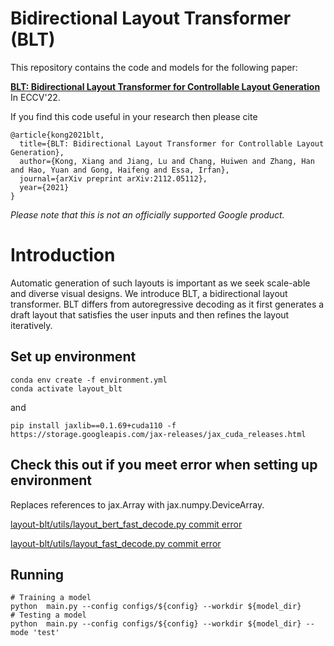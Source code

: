 # Bidirectional Layout Transformer (BLT)

This repository contains the code and models for the following paper:

**[BLT: Bidirectional Layout Transformer for Controllable Layout Generation](https://arxiv.org/abs/2112.05112)** In ECCV'22.


If you find this code useful in your research then please cite

```
@article{kong2021blt,
  title={BLT: Bidirectional Layout Transformer for Controllable Layout Generation},
  author={Kong, Xiang and Jiang, Lu and Chang, Huiwen and Zhang, Han and Hao, Yuan and Gong, Haifeng and Essa, Irfan},
  journal={arXiv preprint arXiv:2112.05112},
  year={2021}
}
```

*Please note that this is not an officially supported Google product.*


# Introduction

Automatic generation of such layouts is important as we seek scale-able and diverse visual designs. We introduce BLT, a bidirectional layout transformer. BLT differs from autoregressive decoding as it first generates a draft layout that satisfies the user inputs and then refines the layout iteratively.

## Set up environment

```
conda env create -f environment.yml
conda activate layout_blt
```
and
```
pip install jaxlib==0.1.69+cuda110 -f https://storage.googleapis.com/jax-releases/jax_cuda_releases.html
```

## Check this out if you meet error when setting up environment

Replaces references to jax.Array with jax.numpy.DeviceArray.

[layout-blt/utils/layout_bert_fast_decode.py commit error](https://github.com/google-research/google-research/commit/89bd283df95962480163778d32ca62baec06392e#diff-d50bc9b308611a6985e4b5a22be2550862a65a951ab4c76909e6318076e9d07e)

[layout-blt/utils/layout_fast_decode.py commit error](https://github.com/google-research/google-research/commit/89bd283df95962480163778d32ca62baec06392e#diff-54e5487c1e5f718c0155f009478d5f506d842f21865583c1a8dd5fdd252314a8)


## Running

```
# Training a model
python  main.py --config configs/${config} --workdir ${model_dir}
# Testing a model
python  main.py --config configs/${config} --workdir ${model_dir} --mode 'test'
```
